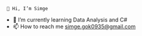      👋 Hi, I’m Simge

- 🌱 I’m currently learning Data Analysis and C#
- 📫 How to reach me simge.gok0935@gmail.com
